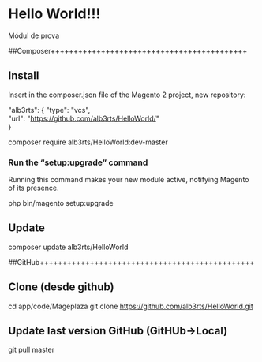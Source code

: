 # Hello World!!!

Módul de prova

##Composer+++++++++++++++++++++++++++++++++++++++++++

## Install
Insert in the composer.json file of the Magento 2 project, new repository: 

"alb3rts": {
    "type": "vcs",                                                                  
    "url": "https://github.com/alb3rts/HelloWorld/"                                      
}   

composer require alb3rts/HelloWorld:dev-master

### Run the “setup:upgrade” command
Running this command makes your new module active, notifying Magento of its presence.

php bin/magento setup:upgrade

## Update

composer update alb3rts/HelloWorld

##GitHub+++++++++++++++++++++++++++++++++++++++++++++++

## Clone (desde github)
cd app/code/Mageplaza
git clone https://github.com/alb3rts/HelloWorld.git

## Update last version GitHub (GitHUb->Local)

git pull master
